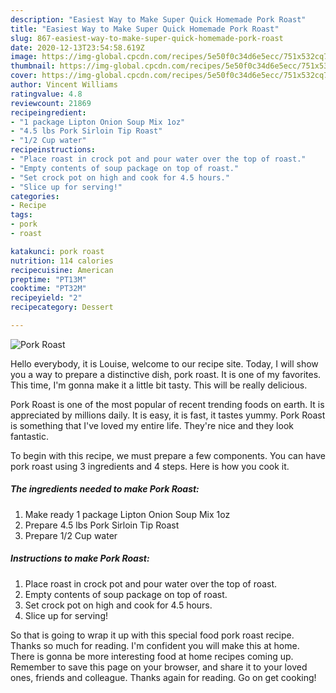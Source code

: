 ```yaml
---
description: "Easiest Way to Make Super Quick Homemade Pork Roast"
title: "Easiest Way to Make Super Quick Homemade Pork Roast"
slug: 867-easiest-way-to-make-super-quick-homemade-pork-roast
date: 2020-12-13T23:54:58.619Z
image: https://img-global.cpcdn.com/recipes/5e50f0c34d6e5ecc/751x532cq70/pork-roast-recipe-main-photo.jpg
thumbnail: https://img-global.cpcdn.com/recipes/5e50f0c34d6e5ecc/751x532cq70/pork-roast-recipe-main-photo.jpg
cover: https://img-global.cpcdn.com/recipes/5e50f0c34d6e5ecc/751x532cq70/pork-roast-recipe-main-photo.jpg
author: Vincent Williams
ratingvalue: 4.8
reviewcount: 21869
recipeingredient:
- "1 package Lipton Onion Soup Mix 1oz"
- "4.5 lbs Pork Sirloin Tip Roast"
- "1/2 Cup water"
recipeinstructions:
- "Place roast in crock pot and pour water over the top of roast."
- "Empty contents of soup package on top of roast."
- "Set crock pot on high and cook for 4.5 hours."
- "Slice up for serving!"
categories:
- Recipe
tags:
- pork
- roast

katakunci: pork roast 
nutrition: 114 calories
recipecuisine: American
preptime: "PT13M"
cooktime: "PT32M"
recipeyield: "2"
recipecategory: Dessert

---
```



![Pork Roast](https://img-global.cpcdn.com/recipes/5e50f0c34d6e5ecc/751x532cq70/pork-roast-recipe-main-photo.jpg)

Hello everybody, it is Louise, welcome to our recipe site. Today, I will show you a way to prepare a distinctive dish, pork roast. It is one of my favorites. This time, I'm gonna make it a little bit tasty. This will be really delicious.

Pork Roast is one of the most popular of recent trending foods on earth. It is appreciated by millions daily. It is easy, it is fast, it tastes yummy. Pork Roast is something that I've loved my entire life. They're nice and they look fantastic.




To begin with this recipe, we must prepare a few components. You can have pork roast using 3 ingredients and 4 steps. Here is how you cook it.

<!--inarticleads1-->

##### The ingredients needed to make Pork Roast:

1. Make ready 1 package Lipton Onion Soup Mix 1oz
1. Prepare 4.5 lbs Pork Sirloin Tip Roast
1. Prepare 1/2 Cup water




<!--inarticleads2-->

##### Instructions to make Pork Roast:

1. Place roast in crock pot and pour water over the top of roast.
1. Empty contents of soup package on top of roast.
1. Set crock pot on high and cook for 4.5 hours.
1. Slice up for serving!




So that is going to wrap it up with this special food pork roast recipe. Thanks so much for reading. I'm confident you will make this at home. There is gonna be more interesting food at home recipes coming up. Remember to save this page on your browser, and share it to your loved ones, friends and colleague. Thanks again for reading. Go on get cooking!
